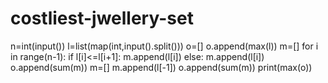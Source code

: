 # costliest-jwellery-set
n=int(input())
l=list(map(int,input().split()))
o=[]
o.append(max(l))
m=[]
for i in range(n-1):
    if l[i]<=l[i+1]:
        m.append(l[i])
    else:
        m.append(l[i])
        o.append(sum(m))
        m=[]
m.append(l[-1])
o.append(sum(m))
print(max(o))
